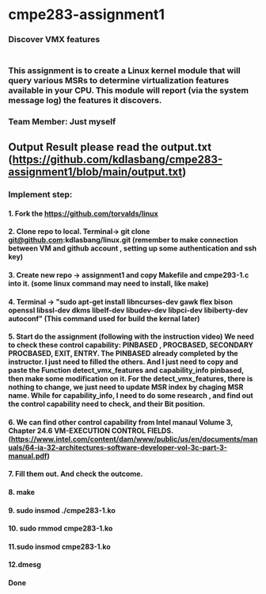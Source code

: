 # cmpe283-assignment1
### Discover VMX features <br><br>
### This assignment is to create a Linux kernel module that will query various MSRs to determine virtualization features available in your CPU. This module will report (via the system message log) the features it discovers.

### Team Member: Just myself

## Output Result please read the output.txt (https://github.com/kdlasbang/cmpe283-assignment1/blob/main/output.txt)<br>

### Implement step:<br>
#### 1. Fork the https://github.com/torvalds/linux<br>
#### 2. Clone repo to local. Terminal-> git clone git@github.com:kdlasbang/linux.git (remember to make connection between VM and github account , setting up some authentication and ssh key)<br>
#### 3. Create new repo -> assignment1 and copy Makefile and cmpe293-1.c into it. (some linux command may need to install, like make)<br>
#### 4. Terminal -> "sudo apt-get install libncurses-dev gawk flex bison openssl libssl-dev dkms libelf-dev libudev-dev libpci-dev libiberty-dev autoconf"   (This command used for build the kernal later) <br>
#### 5. Start do the assignment (following with the instruction video) We need to check these control capability:   PINBASED , PROCBASED, SECONDARY PROCBASED, EXIT, ENTRY. The PINBASED already completed by the instructor. I just need to filled the others.  And I just need to copy and paste the Function detect_vmx_features and capability_info pinbased, then make some modification on it. For the detect_vmx_features, there is nothing to change, we just need to update MSR index by chaging MSR name. While for capability_info, I need to do some research , and find out the control capability need to check, and their Bit position.<br>
#### 6. We can find other control capability from Intel manaul Volume 3, Chapter 24.6 VM-EXECUTION CONTROL FIELDS. (https://www.intel.com/content/dam/www/public/us/en/documents/manuals/64-ia-32-architectures-software-developer-vol-3c-part-3-manual.pdf)<br>
#### 7. Fill them out. And check the outcome. <br>
#### 8. make <br>
#### 9. sudo insmod ./cmpe283-1.ko<br>
#### 10. sudo rmmod cmpe283-1.ko<br>
#### 11.sudo insmod cmpe283-1.ko<br>
#### 12.dmesg<br>
#### Done




   
